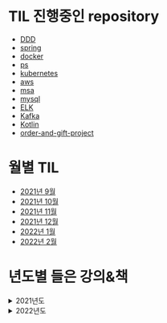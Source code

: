 # TIL 진행중인 repository
- [DDD](https://github.com/sinkyoungdeok/DDD)
- [spring](https://github.com/sinkyoungdeok/spring)
- [docker](https://github.com/sinkyoungdeok/docker)
- [ps](https://github.com/sinkyoungdeok/ps)
- [kubernetes](https://github.com/sinkyoungdeok/kubernetes)
- [aws](https://github.com/sinkyoungdeok/aws)
- [msa](https://github.com/sinkyoungdeok/msa)
- [mysql](https://github.com/sinkyoungdeok/mysql)
- [ELK](https://github.com/sinkyoungdeok/ELK)
- [Kafka](https://github.com/sinkyoungdeok/kafka)
- [Kotlin](https://github.com/sinkyoungdeok/kotlin)
- [order-and-gift-project](https://github.com/sinkyoungdeok/order-and-gift-project)


# 월별 TIL
- [2021년 9월](./2021-09)
- [2021년 10월](./2021-10) 
- [2021년 11월](./2021-11)
- [2021년 12월](./2021-12)
- [2022년 1월](./2022-1)
- [2022년 2월](./2022-2)

# 년도별 들은 강의&책

<details><summary>2021년도</summary>

## 2021년도
1. 모든 개발자를 위한 HTTP 웹 기본 지식 / 김영한 강사님 (2021.6.25 ~ 2021.6.27) 
2. 스프링 핵심 원리 - 기본편 / 김영한 강사님 (2021.6.28 ~ 2021.7.5)
3. 스프링 MVC 1편 - 백엔드 웹 개발 핵심 기술 / 김영한 강사님 (2021.7.6 ~ 2021.7.27)
4. 자바 ORM 표준 JPA 프로그래밍 - 기본편 / 김영한 강사님 (2021.7.28 ~ 2021.9.13)
5. 초보를 위한 도커 안내서 / subicura 강사님 (2021.8.22 ~ 2021.8.30)
6. 실전! 스프링 부트와 JPA 활용1 - 웹 애플리케이션 개발 / 김영한 강사님 (2021.9.13 ~ 2021.9.19)
7. 실전! 스프링 부트와 JPA 활용2 - API 개발과 성능 최적화 / 김영한 강사님 (2021.9.19 ~ 2021.9.21)
8. 실전! 스프링 데이터 JPA / 김영한 강사님 (2021.9.21 ~ 2021.9.22)
9. 실전! Querydsl / 김영한 강사님 (2021.9.22 ~ 2021.9.26)
10. DDD-START / 책 (2021.9.16 ~ 2021.10.18)
11. aws 강의실 / 유튜브 (2021.10.6 ~ 2021.11.16)
12. 생활코딩 - Route53 / 생활코딩 유튜브 (2021.11.17 ~ 2021.11.17)
13. 스프링 핵심 원리 - 고급편 / 김영한 강사님 (2021.11.1 ~ 2021.11.18)
14. ELK 스택 으로 데이터 분석 / 허민석 강사님 (2021.11.19 ~ 2021.11.28)
15. 아파치 카프카 for beginners / 데브원영 강사님 (2021.11.29 ~ 2021.12.6)
16. Spring Boot JWT Tutorial / 정은구 강사님 (2021.12.2 ~ 2021.12.2)
17. The Red : 비즈니스 성공을 위한 Java/Spring 기반 서비스 개발과 MSA 구축 / 이희창 강사님 (2021.12.4 ~ 2021.2021.12.8)
18. 새차원의 코틀린 / 새차원 강사님 (2021.12.16 ~ 2021.12.19)
19. Kotlin으로 개발하는 Spring Boot Web MVC / 예상국 강사님 (2021.12.20 ~ 2021.12.23)
20. 새차원의 코루틴 / 새차원 강사님 (2021.12.20 ~ 2021.12.26)
21. 코틀린 마이크로서비스 개발 / 책 (2021.12.29 ~ 2021.1.2)

</details>

<details><summary>2022년도</summary>

## 2022년도
1. RxJava 리액티브 프로그래밍 / 책 (2022.1.2 ~ 2022.1.8)
2. 스프링 인 액션 / 책 (2022.1.9 ~ 2022.1.19)
3. 클라우드 네이티브를 위한 쿠버네티스 실전 프로젝트 / 책 (2022.2.2 ~ )
4. 자바 플레이그라운드 with TDD, 클린코드 / 강의 (2022.2.3 ~ )

</details>